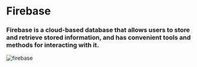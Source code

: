 # Firebase

### Firebase is a cloud-based database that allows users to store and retrieve stored information, and has convenient tools and methods for interacting with it.

![firebase](https://user-images.githubusercontent.com/76901834/181014909-78afd3a9-5696-42d1-9bae-703b607d601a.png)
